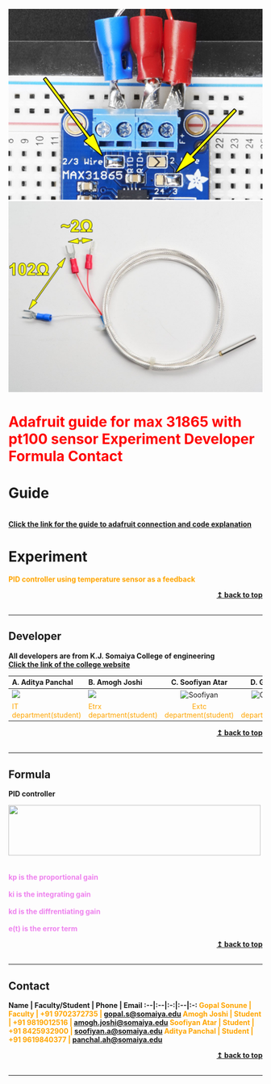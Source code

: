 <p align="center">
 <img src="Images/adafruit_products_3wired.jpg" alt="KJSCE_code_breakers"/>
 <img src="Images/adafruit_pt100.jpg" alt="KJSCE_code_breakers"/>
</p>
<a name="top"></a><h1> <span style="color:red"> Adafruit guide for max 31865 with pt100 sensor</span> <b> </b> <span style="color:red"> Experiment </span> <b> </b> <span style="color:red"> Developer </span> <b> </b> <span style="color:red"> Formula </span> <b> </b> <span style="color:red"> Contact </span> </h1>

<a name="Guide"></a>
# Guide
<b><span style="color:violet"> <br> <a href = "https://learn.adafruit.com/adafruit-max31865-rtd-pt100-amplifier/overview"> Click the link for the guide to adafruit connection and code explanation</span></b> <br/></a>

<a name="Experiment"></a>
# Experiment
<b> <span style="color:orange"> PID controller using temperature sensor as a feedback </span> </b>
<div align="right">
    <b><a href="#top">↥ back to top</a></b>
</div>
<br/>
<hr>

<a name="Developer"></a>
## Developer
<b> All developers are from K.J. Somaiya College of engineering </b>
<b><span style="color:violet"> <br> <a href = "https://learn.adafruit.com/adafruit-max31865-rtd-pt100-amplifier/overview"> Click the link of the college website</span></b> <br/></a>

<b> A. Aditya Panchal | <b> B. Amogh Joshi| <b>  C. Soofiyan Atar </b> |<b> D. Gopal Sonune <b>
:--|:--|:-:|:-:
<img src="images/FB_IMG_1479709605932.jpg"/> | <img src="images/amogh.png"/> |<img src="images/soofiyan 12.19.24 AM.png" alt = "Soofiyan"/> |<img src="images/IMG_20160323_100406.jpg" alt = "Gopal Sonune"/>
<span style="color:orange"> IT department(student)</span> | <span style="color:orange"> Etrx department(student)</span> | <span style="color:orange"> Extc department(student)</span> | <span style="color:orange"> Comps department(professor)</span>

<div align="right">
    <b><a href="#top">↥ back to top</a></b>
</div>
<br/>
<hr>

<a name="Formula"></a>
## Formula
<b> PID controller</b>

<img src="images/equation.gif" width="500px;" height=100px;/><br /><sub><b>

<span style="color:violet"><br>kp is the proportional gain<br/>
<br>ki is the integrating gain<br/>
<br>kd is the diffrentiating gain<br/>
<br>e(t) is the error term </span><br/>

<div align="right">
    <b><a href="#top">↥ back to top</a></b>
</div>
<br/>
<hr>

<a name="Contact"></a>
## Contact
<b> Name | <b> Faculty/Student |<b>  Phone | <b> Email </b>
:--|:--|:-:|:--|:-:
<span style="color:orange">Gopal Sonune | Faculty | +91 9702372735 | gopal.s@somaiya.edu
<span style="color:orange">Amogh Joshi | Student | +91 9819012516 | amogh.joshi@somaiya.edu
<span style="color:orange">Soofiyan Atar | Student | +91 8425932900 | soofiyan.a@somaiya.edu
<span style="color:orange">Aditya Panchal | Student | +91 9619840377 | panchal.ah@somaiya.edu


<div align="right">
    <b><a href="#top">↥ back to top</a></b>
</div>
<br/>
<hr>
